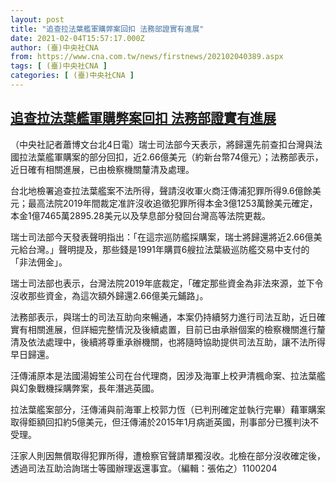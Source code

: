 ```yaml
---
layout: post
title: "追查拉法葉艦軍購弊案回扣 法務部證實有進展"
date: 2021-02-04T15:57:17.000Z
author: (臺)中央社CNA
from: https://www.cna.com.tw/news/firstnews/202102040389.aspx
tags: [ (臺)中央社CNA ]
categories: [ (臺)中央社CNA ]
---
```

<!--1612454237000-->
[追查拉法葉艦軍購弊案回扣 法務部證實有進展](https://www.cna.com.tw/news/firstnews/202102040389.aspx)
------

<div>
<div></div><div class="paragraph"><p>（中央社記者蕭博文台北4日電）瑞士司法部今天表示，將歸還先前查扣台灣與法國拉法葉艦軍購案的部分回扣，近2.66億美元（約新台幣74億元）；法務部表示，近日確有相關進展，已由檢察機關釐清及處理。</p><p>台北地檢署追查拉法葉艦案不法所得，聲請沒收軍火商汪傳浦犯罪所得9.6億餘美元；最高法院2019年間裁定准許沒收追徵犯罪所得本金3億1253萬餘美元確定，本金1億7465萬2895.28美元以及孳息部分發回台灣高等法院更裁。</p><p>瑞士司法部今天發表聲明指出：「在這宗巡防艦採購案，瑞士將歸還將近2.66億美元給台灣。」聲明提及，那些錢是1991年購買6艘拉法葉級巡防艦交易中支付的「非法佣金」。</p><p>瑞士司法部也表示，台灣法院2019年底裁定，「確定那些資金為非法來源，並下令沒收那些資金，為這次額外歸還2.66億美元鋪路」。</p><p>法務部表示，與瑞士的司法互助向來暢通，本案仍持續努力進行司法互助，近日確實有相關進展，但詳細完整情況及後續處置，目前已由承辦個案的檢察機關進行釐清及依法處理中，後續將尊重承辦機關，也將隨時協助提供司法互助，讓不法所得早日歸還。</p><p>汪傳浦原本是法國湯姆笙公司在台代理商，因涉及海軍上校尹清楓命案、拉法葉艦與幻象戰機採購弊案，長年潛逃英國。</p><p>拉法葉艦案部分，汪傳浦與前海軍上校郭力恆（已判刑確定並執行完畢）藉軍購案取得鉅額回扣約5億美元，但汪傳浦於2015年1月病逝英國，刑事部分已獲判決不受理。</p><p>汪家人則因無償取得犯罪所得，遭檢察官聲請單獨沒收。北檢在部分沒收確定後，透過司法互助洽詢瑞士等國辦理返還事宜。（編輯：張佑之）1100204</p></div>
</div>
